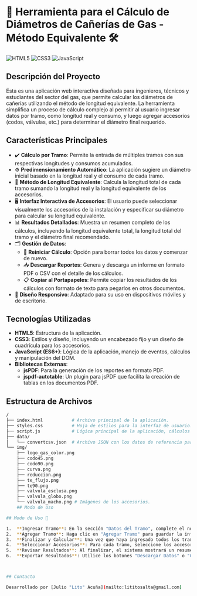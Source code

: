 # 🚰 Herramienta para el Cálculo de Diámetros de Cañerías de Gas - Método Equivalente 🛠️

![HTML5](https://img.shields.io/badge/HTML5-E34F26?style=for-the-badge&logo=html5&logoColor=white)
![CSS3](https://img.shields.io/badge/CSS3-1572B6?style=for-the-badge&logo=css3&logoColor=white)
![JavaScript](https://img.shields.io/badge/JavaScript-F7DF1E?style=for-the-badge&logo=javascript&logoColor=black)

## Descripción del Proyecto

Esta es una aplicación web interactiva diseñada para ingenieros, técnicos y estudiantes del sector del gas, que permite calcular los diámetros de cañerías utilizando el método de longitud equivalente. La herramienta simplifica un proceso de cálculo complejo al permitir al usuario ingresar datos por tramo, como longitud real y consumo, y luego agregar accesorios (codos, válvulas, etc.) para determinar el diámetro final requerido.

## Características Principales

* ✔️ **Cálculo por Tramo**: Permite la entrada de múltiples tramos con sus respectivas longitudes y consumos acumulados.
* ⚙️ **Predimensionamiento Automático**: La aplicación sugiere un diámetro inicial basado en la longitud real y el consumo de cada tramo.
* 📏 **Método de Longitud Equivalente**: Calcula la longitud total de cada tramo sumando la longitud real y la longitud equivalente de los accesorios.
* 🖥️ **Interfaz Interactiva de Accesorios**: El usuario puede seleccionar visualmente los accesorios de la instalación y especificar su diámetro para calcular su longitud equivalente.
* 📊 **Resultados Detallados**: Muestra un resumen completo de los cálculos, incluyendo la longitud equivalente total, la longitud total del tramo y el diámetro final recomendado.
* 🗂️ **Gestión de Datos**:
    * 🔄 **Reiniciar Cálculo**: Opción para borrar todos los datos y comenzar de nuevo.
    * 📥 **Descargar Reportes**: Genera y descarga un informe en formato PDF o CSV con el detalle de los cálculos.
    * 📋 **Copiar al Portapapeles**: Permite copiar los resultados de los cálculos con formato de texto para pegarlos en otros documentos.
* 📱 **Diseño Responsivo**: Adaptado para su uso en dispositivos móviles y de escritorio.

## Tecnologías Utilizadas

* **HTML5**: Estructura de la aplicación.
* **CSS3**: Estilos y diseño, incluyendo un encabezado fijo y un diseño de cuadrícula para los accesorios.
* **JavaScript (ES6+)**: Lógica de la aplicación, manejo de eventos, cálculos y manipulación del DOM.
* **Bibliotecas Externas**:
    * **jsPDF**: Para la generación de los reportes en formato PDF.
    * **jspdf-autotable**: Un plugin para jsPDF que facilita la creación de tablas en los documentos PDF.

## Estructura de Archivos

```bash
/
├── index.html           # Archivo principal de la aplicación.
├── styles.css           # Hoja de estilos para la interfaz de usuario.
├── script.js            # Lógica principal de la aplicación, cálculos y manejo de eventos.
├── data/
│   └── convertcsv.json  # Archivo JSON con los datos de referencia para los cálculos de la tabla.
└── img/
    ├── logo_gas_color.png
    ├── codo45.png
    ├── codo90.png
    ├── curva.png
    ├── reduccion.png
    ├── te_flujo.png
    ├── te90.png
    ├── valvula_esclusa.png
    ├── valvula_globo.png
    └── valvula_macho.png # Imágenes de los accesorios.
    ## Modo de Uso

## Modo de Uso 🚶

1.  **Ingresar Tramo**: En la sección "Datos del Tramo", complete el nombre, la longitud real y el consumo de Kcal/h. Puede agregar varios consumos por tramo.
2.  **Agregar Tramo**: Haga clic en "Agregar Tramo" para guardar la información y pasar al siguiente.
3.  **Finalizar y Calcular**: Una vez que haya ingresado todos los tramos, haga clic en "Finalizar Tramos y Calcular".
4.  **Seleccionar Accesorios**: Para cada tramo, seleccione los accesorios correspondientes. La aplicación le pedirá que ingrese el diámetro del accesorio para calcular su longitud equivalente.
5.  **Revisar Resultados**: Al finalizar, el sistema mostrará un resumen detallado con la longitud total de cada tramo y el diámetro de cañería final recomendado.
6.  **Exportar Resultados**: Utilice los botones "Descargar Datos" o "Copiar al Portapapeles" para guardar o compartir la información.



## Contacto

Desarrollado por [Julio "Lito" Acuña](mailto:lititosalta@gmail.com)